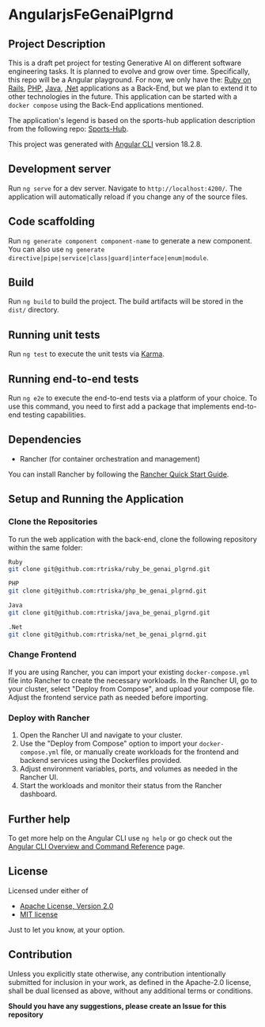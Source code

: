 # AngularjsFeGenaiPlgrnd

## Project Description

This is a draft pet project for testing Generative AI on different software engineering tasks. It is planned to evolve and grow over time. Specifically, this repo will be a Angular playground.
For now, we only have the:
[Ruby on Rails](https://github.com/rtriska/ruby_be_genai_plgrnd),
[PHP](https://github.com/rtriska/php_be_genai_plgrnd),
[Java](https://github.com/rtriska/java_be_genai_plgrnd),
[.Net](https://github.com/rtriska/net_be_genai_plgrnd)
applications as a Back-End, but we plan to extend it to other technologies in the future.
This application can be started with a `docker compose` using the Back-End applications mentioned.

The application's legend is based on the sports-hub application description from the following repo: [Sports-Hub](https://github.com/dark-side/sports-hub).

This project was generated with [Angular CLI](https://github.com/angular/angular-cli) version 18.2.8.

## Development server

Run `ng serve` for a dev server. Navigate to `http://localhost:4200/`. The application will automatically reload if you change any of the source files.

## Code scaffolding

Run `ng generate component component-name` to generate a new component. You can also use `ng generate directive|pipe|service|class|guard|interface|enum|module`.

## Build

Run `ng build` to build the project. The build artifacts will be stored in the `dist/` directory.

## Running unit tests

Run `ng test` to execute the unit tests via [Karma](https://karma-runner.github.io).

## Running end-to-end tests

Run `ng e2e` to execute the end-to-end tests via a platform of your choice. To use this command, you need to first add a package that implements end-to-end testing capabilities.

## Dependencies


- Rancher (for container orchestration and management)

You can install Rancher by following the [Rancher Quick Start Guide](https://ranchermanager.docs.rancher.com/pages-for-subheaders/quick-start-guide).

## Setup and Running the Application

### Clone the Repositories

To run the web application with the back-end, clone the following repository within the same folder:

```sh
Ruby
git clone git@github.com:rtriska/ruby_be_genai_plgrnd.git

PHP
git clone git@github.com:rtriska/php_be_genai_plgrnd.git

Java
git clone git@github.com:rtriska/java_be_genai_plgrnd.git

.Net
git clone git@github.com:rtriska/net_be_genai_plgrnd.git
```

### Change Frontend


If you are using Rancher, you can import your existing `docker-compose.yml` file into Rancher to create the necessary workloads. In the Rancher UI, go to your cluster, select "Deploy from Compose", and upload your compose file. Adjust the frontend service path as needed before importing.


### Deploy with Rancher

1. Open the Rancher UI and navigate to your cluster.
2. Use the "Deploy from Compose" option to import your `docker-compose.yml` file, or manually create workloads for the frontend and backend services using the Dockerfiles provided.
3. Adjust environment variables, ports, and volumes as needed in the Rancher UI.
4. Start the workloads and monitor their status from the Rancher dashboard.


## Further help

To get more help on the Angular CLI use `ng help` or go check out the [Angular CLI Overview and Command Reference](https://angular.dev/tools/cli) page.

## License

Licensed under either of

- [Apache License, Version 2.0](http://www.apache.org/licenses/LICENSE-2.0)
- [MIT license](http://opensource.org/licenses/MIT)

Just to let you know, at your option.

## Contribution
Unless you explicitly state otherwise, any contribution intentionally submitted for inclusion in your work, as defined in the Apache-2.0 license, shall be dual licensed as above, without any additional terms or conditions.

**Should you have any suggestions, please create an Issue for this repository**
